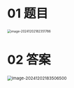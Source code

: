 # 01 题目

<img src="https://cvp.oss-cn-shanghai.aliyuncs.com/202412021823815.png" alt="image-20241202182351766" style="zoom:50%;" />



# 02 答案

<img src="https://cvp.oss-cn-shanghai.aliyuncs.com/202412021835572.png" alt="image-20241202183506500" style="zoom:67%;" />